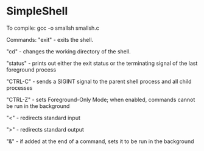 # SimpleShell

To compile:
gcc -o smallsh smallsh.c

Commands:
"exit" - exits the shell.

"cd" - changes the working directory of the shell.

"status" - prints out either the exit status or the terminating signal of the last foreground process

"CTRL-C" - sends a SIGINT signal to the parent shell process and all child processes

"CTRL-Z" - sets Foreground-Only Mode; when enabled, commands cannot be run in the background

"<" - redirects standard input

">" - redirects standard output

"&" - if added at the end of a command, sets it to be run in the background
